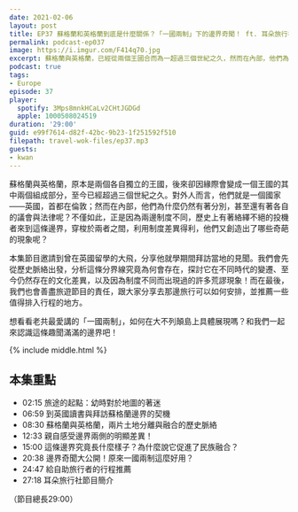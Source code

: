 ```yaml
---
date: 2021-02-06
layout: post
title: EP37 蘇格蘭和英格蘭到底是什麼關係？「一國兩制」下的邊界奇聞！ ft. 耳朵旅行社 大飛
permalink: podcast-ep037
image: https://i.imgur.com/F414q70.jpg
excerpt: 蘇格蘭與英格蘭，已經從兩個王國合而為一超過三個世紀之久，然而在內部，他們為什麼仍然有著各自的議會與法律呢？而兩地間的制度差異，又創造出了哪些奇葩的現象呢？本集由曾在英國留學的大飛，從歷史角度出發，探討這條邊界為何存在，以及周遭有哪些值得去看的地方。和我們一起來認識這條趣聞滿滿的邊界吧！
podcast: true
tags:
- Europe
episode: 37
player:
  spotify: 3Mps8mnkHCaLv2CHtJGDGd
  apple: 1000508024519
duration: '29:00'
guid: e99f7614-d82f-42bc-9b23-1f251592f510
filepath: travel-wok-files/ep37.mp3
guests:
- kwan
---
```


蘇格蘭與英格蘭，原本是兩個各自獨立的王國，後來卻因緣際會變成一個王國的其中兩個組成部分，至今已經超過三個世紀之久。對外人而言，他們就是一個國家——英國，首都在倫敦；然而在內部，他們為什麼仍然有著分別，甚至還有著各自的議會與法律呢？不僅如此，正是因為兩邊制度不同，歷史上有著絡繹不絕的投機者來到這條邊界，穿梭於兩者之間，利用制度差異得利，他們又創造出了哪些奇葩的現象呢？

本集節目邀請到曾在英國留學的大飛，分享他就學期間拜訪當地的見聞。我們會先從歷史脈絡出發，分析這條分界線究竟為何會存在，探討它在不同時代的變遷、至今仍然存在的文化差異，以及因為制度不同而出現過的許多荒謬現象！而在最後，我們也會善盡旅遊節目的責任，跟大家分享去那邊旅行可以如何安排，並推薦一些值得排入行程的地方。

想看看老共最愛講的「一國兩制」，如何在大不列顛島上具體展現嗎？和我們一起來認識這條趣聞滿滿的邊界吧！



{% include middle.html %}

## 本集重點

* 02:15 旅途的起點：幼時對於地圖的著迷
* 06:59 到英國讀書與拜訪蘇格蘭邊界的契機
* 08:30 蘇格蘭與英格蘭，兩片土地分離與融合的歷史脈絡
* 12:33 親自感受邊界兩側的明顯差異！
* 15:00 這條邊界究竟長什麼樣子？為什麼說它促進了民族融合？
* 20:38 邊界奇聞大公開！原來一國兩制這麼好用？
* 24:47 給自助旅行者的行程推薦
* 27:18 耳朵旅行社節目簡介

（節目總長29:00）
